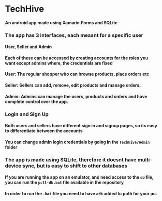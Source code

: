 # TechHive
#### An android app made using Xamarin.Forms and SQLite

### The app has 3 interfaces, each meaant for a specific user
#### User, Seller and Admin
#### Each of these can be accessed by creating accounts for the roles you want except admins where, the credentials are fixed
#### User:  The regular shopper who can browse products, place orders etc
#### Seller: Sellers can add, remove, edit products and manage orders.
#### Admin: Admins can manage the users, products and orders and have complete control over the app.

### Login and Sign Up
#### Both users and sellers have different sign in and signup pages, so its easy to differentiate between the accounts
#### You can change admin login credentials by going in the `TechHive/Admin` folder

### The app is made using SQLite, therefore it doesnt have multi-device sync, but is easy to shift to other databases
#### If you are running the app on an emulator, and need access to the `db` file, you can run the `pull-db.bat` file available in the repository
#### In order to run the `.bat` file you need to have `adb` added to path for your pc.

